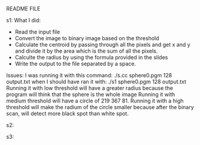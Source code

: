 README FILE

<Fabiola Li Wu>

s1:
What I did: 
- Read the input file
- Convert the image to binary image based on the threshold
- Calculate the centroid by passing through all the pixels and get x and y and divide it by the area which is the sum of all the pixels.
- Calculte the radius by using the formula provided in the slides
- Write the output to the file separated by a space.

Issues: 
I was running it with this command: ./s.cc sphere0.pgm 128 output.txt when I should have ran it with: ./s1 sphere0.pgm 128 output.txt
Running it with low threshold will have a greater radius because the program will think that the sphere is the whole image
Running it with medium threshold will have a circle of 219 367 81.
Running it with a high threshold will make the radium of the circle smaller because after the binary scan, will detect more black spot
than white spot.


s2:



s3:


